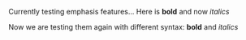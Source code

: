 Currently testing emphasis features... Here is **bold** and now *italics*

Now we are testing them again with different syntax: __bold__ and _italics_
